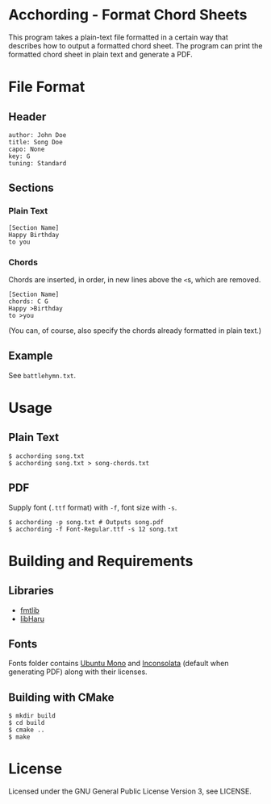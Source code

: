 # Acchording - Format Chord Sheets

This program takes a plain-text file formatted in a certain way that describes how to output a formatted chord sheet. The program can print the formatted chord sheet in plain text and generate a PDF.

# File Format

## Header

```
author: John Doe
title: Song Doe
capo: None
key: G
tuning: Standard
```

## Sections

### Plain Text

```
[Section Name]
Happy Birthday
to you
```

### Chords

Chords are inserted, in order, in new lines above the `<`s, which are removed.

```
[Section Name]
chords: C G
Happy >Birthday
to >you
```

(You can, of course, also specify the chords already formatted in plain text.)

## Example

See `battlehymn.txt`.

# Usage

## Plain Text

```
$ acchording song.txt
$ acchording song.txt > song-chords.txt
```

## PDF

Supply font (`.ttf` format) with `-f`, font size with `-s`.

```
$ acchording -p song.txt # Outputs song.pdf
$ acchording -f Font-Regular.ttf -s 12 song.txt
```

# Building and Requirements

## Libraries

- [fmtlib](https://github.com/fmtlib/fmt)
- [libHaru](http://libharu.org/)

## Fonts

Fonts folder contains [Ubuntu Mono](https://fonts.google.com/specimen/Ubuntu+Mono) and [Inconsolata](https://fonts.google.com/specimen/Inconsolata) (default when generating PDF) along with their licenses.

## Building with CMake

```
$ mkdir build
$ cd build
$ cmake ..
$ make
```

# License

Licensed under the GNU General Public License Version 3, see LICENSE.

